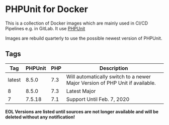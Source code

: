 # PHPUnit for Docker

This is a collection of Docker images which are mainly used in CI/CD Pipelines e.g. in GitLab.
It use [PHPUnit](https://phpunit.de/index.html) 

Images are rebuild quarterly to use the possible newest version of PHPUnit.

## Tags

| Tag | PHPUnit | PHP | Description |
|--------|---------|-----|------------------------------------------------------------------------------|
| latest | 8.5.0 | 7.3 | Will automatically switch to a newer Major Version of PHP Unit if available. |
| 8 | 8.5.0 | 7.3 | Latest Major |
| 7 | 7.5.18 | 7.1 | Support Until Feb. 7, 2020 |

**EOL Versions are listed until sources are not longer available and will be deleted without any notification!**

